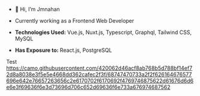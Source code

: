 
- 👋 Hi, I’m Jmnahan

- Currently working as a Frontend Web Developer
-  **Technologies Used:** Vue.js, Nuxt.js, Typescript, Graphql, Tailwind CSS, MySQL
-  **Has Exposure to:** React.js, PostgreSQL


Test
https://camo.githubusercontent.com/420062d46acf8ab768b5d788bf14ef72d8a8038e3f5e5e4668dd362cafec2f3f/68747470733a2f2f626164676577696e642e76657263656c2e6170702f6170692f4769746875622d61676d6d6e6e3f69636f6e3d73696d706c652d69636f6e733a676974687562
